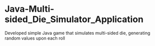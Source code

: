 # Java-Multi-sided_Die_Simulator_Application
Developed simple Java game that simulates multi-sided die, generating random values upon each roll
